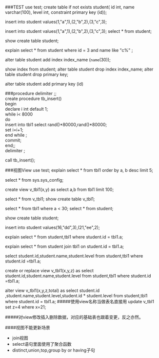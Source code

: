 ###TEST
use test;
create table if not exists student(
id int,
name varchar(100),
level int,
constraint primary key (id));

insert into student values(1,"a",1),(2,"b",2),(3,"c",3);

insert into student values(1,"a",1),(2,"b",2),(3,"c",3);
select * from student;

show create table student;

explain select * from student where id = 3 and name like "c%" ;

alter table student add index index_name (`name`(30));

show index  from student;
alter table student drop index index_name;
alter table student drop primary key;

alter table student add primary key (id)

###procedure
delimiter ;; \
create procedure tb_insert() \
begin \
declare i int default 1;\
while i< 8000\
do\
insert into tbl1 select rand()*80000,rand()*80000;\
set i=i+1;\
end while ;\
commit;\
end;;\
delimiter ;

call tb_insert();

###视图View
use test;
explain select * from tbl1 order by a, b desc limit 5;

select * from sys.sys_config;

create view v_tbl1(x,y) as select a,b from tbl1 limit 100;

select * from v_tbl1;
show create table  v_tbl1;

select * from tbl1 where a < 30;
select * from student;

show create table student;

insert into student values(16,"dd",3),(21,"ee",2);

explain select * from student,tbl1 where student.id = tbl1.a;

explain select * from student join tbl1 on student.id = tbl1.a;

select student.id,student.name,student.level from student,tbl1 where student.id =tbl1.a;

create or replace view v_tbl1(x,y,z) as select student.id,student.name,student.level from student,tbl1 where student.id =tbl1.a;

alter view v_tbl1(x,y,z,total) as select student.id ,student.name,student.level,student.id * student.level from
student,tbl1 where student.id = tbl1.a;
#####使用view名称当做表名直接用
update  v_tbl1 set z=4 where x=21;

#####对view修改插入删除数据，对应的基础表也跟着变更，反之亦然。

####视图不能更新场景
* join视图
* select语句里面使用了聚合函数
* distinct,union,top,group by or having子句


